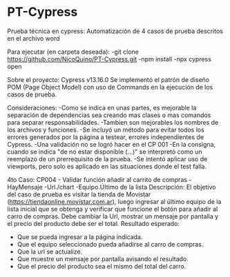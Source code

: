# PT-Cypress

Prueba técnica en cypress:
Automatización de 4 casos de prueba descritos en el archivo word

Para ejecutar (en carpeta deseada):
-git clone https://github.com/NicoQuino/PT-Cypress.git
-npm install
-npx cypress open

Sobre el proyecto:
Cypress v13.16.0
Se implementó el patrón de diseño POM (Page Object Model) con uso de Commands en la ejecución de los casos de prueba.


Consideraciones:
-Como se indica en unas partes, es mejorable la separación de dependencias sea creando mas clases o mas comandos para separar responsabilidades.
-Tambien son mejorables los nombres de los archivos y funciones.
-Se incluyó un método para evitar todos los errores generados por la página a testear, errores independientes de Cypress.
-Una validación no se logró hacer en el CP 001
-En la consigna, cuando se indica "de no estar disponible (...)" se interpretó como un reemplazo de un prerrequisito de la prueba.
-Se intentó aplicar uso de viewports, pero solo es aplicado en las situaciones donde el test falla.

4to Caso:
CP004 - Validar función añadir al carrito de compras -HayMensaje -Url./chart -Equipo.Último de la lista 
Descripción: El objetivo del caso de prueba es visitar la tienda de Movistar (https://tiendaonline.movistar.com.ar), luego ingresar al último equipo de la lista inicial que se obtenga y verificar que funcione el botón para añadir al carro de compras. Debe cambiar la Url, mostrar un mensaje por pantalla y el precio del producto debe ser el total.
Resultado esperado: 
- Que se pueda ingresar a la página indicada.
- Que el equipo seleccionado pueda añadirse al carro de compras.
- Que la url se actualize.
- Que muestre un mensaje por pantalla avisando el resultado.
- Que el precio del producto sea el mismo del total del carro.


